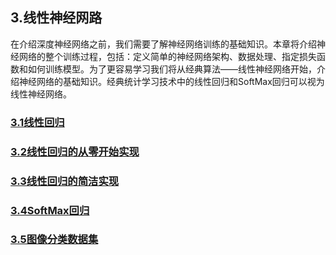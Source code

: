 ## 3.线性神经网路

在介绍深度神经网络之前，我们需要了解神经网络训练的基础知识。本章将介绍神经网络的整个训练过程，包括：定义简单的神经网络架构、数据处理、指定损失函数和如何训练模型。为了更容易学习我们将从经典算法——线性神经网络开始，介绍神经网络的基础知识。经典统计学习技术中的线性回归和SoftMax回归可以视为线性神经网络。

### [3.1线性回归](./3_1.ipynb)
### [3.2线性回归的从零开始实现](./3_2.ipynb)
### [3.3线性回归的简洁实现](./3_3.ipynb)
### [3.4SoftMax回归](./3_4.ipynb)
### [3.5图像分类数据集](./3_5.ipynb)